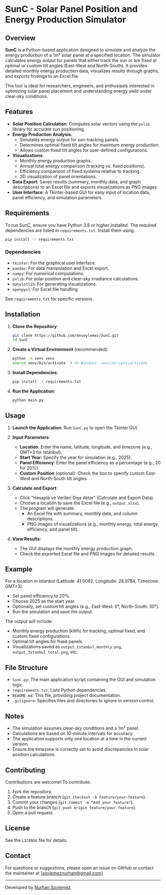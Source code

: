 # SunC - Solar Panel Position and Energy Production Simulator

## Overview
**SunC** is a Python-based application designed to simulate and analyze the energy production of a 1m² solar panel at a specified location. The simulator calculates energy output for panels that either track the sun or are fixed at optimal or custom tilt angles (East-West and North-South). It provides detailed monthly energy production data, visualizes results through graphs, and exports findings to an Excel file.

This tool is ideal for researchers, engineers, and enthusiasts interested in optimizing solar panel placement and understanding energy yield under clear-sky conditions.

## Features
- **Solar Position Calculation**: Computes solar vectors using the `pvlib` library for accurate sun positioning.
- **Energy Production Analysis**:
  - Simulates energy output for sun-tracking panels.
  - Determines optimal fixed tilt angles for maximum energy production.
  - Allows custom fixed tilt angles for user-defined configurations.
- **Visualizations**:
  - Monthly energy production graphs.
  - Annual total energy comparison (tracking vs. fixed positions).
  - Efficiency comparison of fixed systems relative to tracking.
  - 3D visualization of panel orientations.
- **Data Export**: Saves results (summary, monthly data, and graph descriptions) to an Excel file and exports visualizations as PNG images.
- **User Interface**: A Tkinter-based GUI for easy input of location data, panel efficiency, and simulation parameters.

## Requirements
To run SunC, ensure you have Python 3.8 or higher installed. The required dependencies are listed in `requirements.txt`. Install them using:

```bash
pip install -r requirements.txt
```

### Dependencies
- `tkinter`: For the graphical user interface.
- `pandas`: For data manipulation and Excel export.
- `numpy`: For numerical computations.
- `pvlib`: For solar position and clear-sky irradiance calculations.
- `matplotlib`: For generating visualizations.
- `openpyxl`: For Excel file handling.

See `requirements.txt` for specific versions.

## Installation
1. **Clone the Repository**:
   ```bash
   git clone https://github.com/mnsoylemez/SunC.git
   cd SunC
   ```

2. **Create a Virtual Environment** (recommended):
   ```bash
   python -m venv venv
   source venv/bin/activate  # On Windows: venv\Scripts\activate
   ```

3. **Install Dependencies**:
   ```bash
   pip install -r requirements.txt
   ```

4. **Run the Application**:
   ```bash
   python main.py
   ```

## Usage
1. **Launch the Application**:
   Run `SunC.py` to open the Tkinter GUI.

2. **Input Parameters**:
   - **Location**: Enter the name, latitude, longitude, and timezone (e.g., GMT+3 for Istanbul).
   - **Start Year**: Specify the year for simulation (e.g., 2025).
   - **Panel Efficiency**: Enter the panel efficiency as a percentage (e.g., 20 for 20%).
   - **Custom Position** (optional): Check the box to specify custom East-West and North-South tilt angles.

3. **Calculate and Export**:
   - Click "Hesapla ve Verileri Dışa Aktar" (Calculate and Export Data).
   - Choose a location to save the Excel file (e.g., `output.xlsx`).
   - The program will generate:
     - An Excel file with summary, monthly data, and column descriptions.
     - PNG images of visualizations (e.g., monthly energy, total energy, efficiency, and panel tilt).

4. **View Results**:
   - The GUI displays the monthly energy production graph.
   - Check the exported Excel file and PNG images for detailed results.

## Example
For a location in Istanbul (Latitude: 41.0082, Longitude: 28.9784, Timezone: GMT+3):
- Set panel efficiency to 20%.
- Choose 2025 as the start year.
- Optionally, set custom tilt angles (e.g., East-West: 0°, North-South: 30°).
- Run the simulation and save the output.

The output will include:
- Monthly energy production (kWh) for tracking, optimal fixed, and custom fixed configurations.
- Optimal tilt angles for fixed panels.
- Visualizations saved as `output_Istanbul_monthly.png`, `output_Istanbul_total.png`, etc.

## File Structure
- `SunC.py`: The main application script containing the GUI and simulation logic.
- `requirements.txt`: Lists Python dependencies.
- `README.md`: This file, providing project documentation.
- `.gitignore`: Specifies files and directories to ignore in version control.

## Notes
- The simulation assumes clear-sky conditions and a 1m² panel.
- Calculations are based on 10-minute intervals for accuracy.
- The application supports only one location at a time in the current version.
- Ensure the timezone is correctly set to avoid discrepancies in solar position calculations.

## Contributing
Contributions are welcome! To contribute:
1. Fork the repository.
2. Create a feature branch (`git checkout -b feature/your-feature`).
3. Commit your changes (`git commit -m "Add your feature"`).
4. Push to the branch (`git push origin feature/your-feature`).
5. Open a pull request.

## License
See the `LICENSE` file for details.

## Contact
For questions or suggestions, please open an issue on GitHub or contact the maintainer at [soylemeznurhan@gmail.com].

---
Developed by [Nurhan Soylemez](https://github.com/mnsoylemez)
